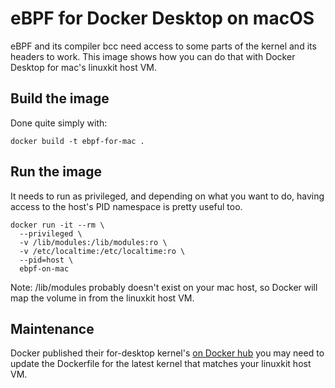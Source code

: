 # eBPF for Docker Desktop on macOS

eBPF and its compiler bcc need access to some parts of the kernel and its headers to work. This image shows how you can do that with Docker Desktop for mac's linuxkit host VM.

## Build the image

Done quite simply with:

`docker build -t ebpf-for-mac .`

## Run the image

It needs to run as privileged, and depending on what you want to do, having access to the host's PID namespace is pretty useful too.

```
docker run -it --rm \ 
  --privileged \ 
  -v /lib/modules:/lib/modules:ro \ 
  -v /etc/localtime:/etc/localtime:ro \ 
  --pid=host \ 
  ebpf-on-mac
```

Note: /lib/modules probably doesn't exist on your mac host, so Docker will map the volume in from the linuxkit host VM.

## Maintenance

Docker published their for-desktop kernel's [on Docker hub](https://hub.docker.com/r/docker/for-desktop-kernel/tags?page=1&ordering=last_updated) you may need to update the Dockerfile for the latest kernel that matches your linuxkit host VM.
